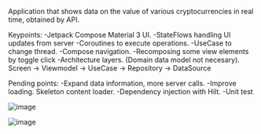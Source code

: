Application that shows data on the value of various cryptocurrencies in real time, obtained by API.

Keypoints:
-Jetpack Compose Material 3 UI.
-StateFlows handling UI updates from server
-Coroutines to execute operations.
-UseCase to change thread.
-Compose navigation. 
-Recomposing some view elements by toggle click
-Architecture layers. (Domain data model not necesary).  Screen -> Viewmodel -> UseCase -> Repository -> DataSource

Pending points:
-Expand data information, more server calls.
-Improve loading. Skeleton content loader.
-Dependency injection with Hilt.
-Unit test


![image](https://github.com/mesonerodroid/CryptoInformer/assets/26088162/8962dc5d-6427-49b9-9525-e2c5740e1133)

![image](https://github.com/mesonerodroid/CryptoInformer/assets/26088162/9e52c006-05cf-4219-9268-df480e43bf6f)






